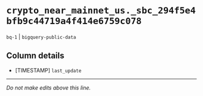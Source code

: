 # `crypto_near_mainnet_us._sbc_294f5e4bfb9c44719a4f414e6759c078`
`bq-1` | `bigquery-public-data`

## Column details
* [TIMESTAMP] `last_update`

-------------------------------------------------------------------------------
*Do not make edits above this line.*
